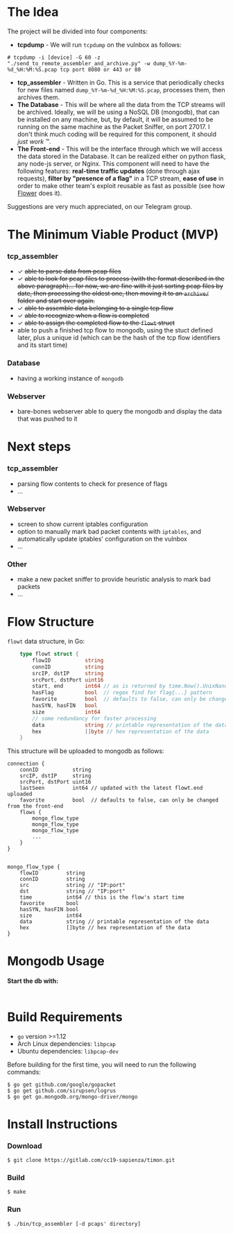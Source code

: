 # The Idea

The project will be divided into four components:

* **tcpdump** - We will run `tcpdump` on the vulnbox as follows:
```
# tcpdump -i [device] -G 60 -z "./send_to_remote_assembler_and_archive.py" -w dump_%Y-%m-%d_%H:%M:%S.pcap tcp port 8080 or 443 or 80
```
* **tcp_assembler** - Written in Go. This is a service that periodically checks for new files named `dump_%Y-%m-%d_%H:%M:%S.pcap`, processes them, then archives them.
* **The Database** - This will be where all the data from the TCP streams will be archived. Ideally, we will be using a NoSQL DB (mongodb), that can be installed on any machine, but, by default, it will be assumed to be running on the same machine as the Packet Sniffer, on port 27017. I don't think much coding will be required for this component, it should *just work* ™.
* **The Front-end** - This will be the interface through which we will access the data stored in the Database. It can be realized either on python flask, any node-js server, or Nginx. This component will need to have the following features: **real-time traffic updates** (done through ajax requests), **filter by "presence of a flag"** in a TCP stream, **ease of use** in order to make other team's exploit reusable as fast as possible (see how [Flower](https://github.com/secgroup/flower) does it).

Suggestions are very much appreciated, on our Telegram group.

# The Minimum Viable Product (MVP)

### tcp_assembler
* ✓ ~~able to parse data from pcap files~~
* ✓ ~~able to look for pcap files to process (with the format described in the above paragraph)... for now, we are fine with it just sorting pcap files by date, then processing the oldest one, then moving it to an `archive/` folder and start over again.~~
* ✓ ~~able to assemble data belonging to a single tcp flow~~
* ✓ ~~able to recognize when a flow is completed~~
* ✓ ~~able to assign the completed flow to the `flowt` struct~~
* able to push a finished tcp flow to mongodb, using the stuct defined later, plus a unique id (which can be the hash of the tcp flow identifiers and its start time)

### Database
* having a working instance of `mongodb`

### Webserver
* bare-bones webserver able to query the mongodb and display the data that was pushed to it

# Next steps

### tcp_assembler
* parsing flow contents to check for presence of flags
* ... 

### Webserver
* screen to show current iptables configuration
* option to manually mark bad packet contents with `iptables`, and automatically update iptables' configuration on the vulnbox
* ...


### Other
* make a new packet sniffer to provide heuristic analysis to mark bad packets
* ...

# Flow Structure
`flowt` data structure, in Go:
```go
    type flowt struct {
        flowID           string
        connID           string
        srcIP, dstIP     string
        srcPort, dstPort uint16
        start, end       int64 // as is returned by time.Now().UnixNano()
        hasFlag          bool  // regex find for flag{...} pattern
        favorite         bool  // defaults to false, can only be changed from the front-end
        hasSYN, hasFIN   bool
        size             int64
        // some redundancy for faster processing
        data             string // printable representation of the data
        hex              []byte // hex representation of the data
    }
```

This structure will be uploaded to mongodb as follows:
```
connection {
    connID           string
    srcIP, dstIP     string
    srcPort, dstPort uint16
    lastSeen         int64 // updated with the latest flowt.end uploaded
    favorite         bool  // defaults to false, can only be changed from the front-end
    flows {
        mongo_flow_type
        mongo_flow_type
        mongo_flow_type
        ...
    }
}


mongo_flow_type {
    flowID         string
    connID         string
    src            string // "IP:port"
    dst            string // "IP:port"
    time           int64 // this is the flow's start time
    favorite       bool
    hasSYN, hasFIN bool
    size           int64
    data           string // printable representation of the data
    hex            []byte // hex representation of the data
}
```
# Mongodb Usage

#### Start the db with:
```

```

# Build Requirements

* `go` version >=1.12
* Arch Linux dependencies: `libpcap`
* Ubuntu dependencies: `libpcap-dev`

Before building for the first time, you will need to run the following commands:

```pseudocode
$ go get github.com/google/gopacket
$ go get github.com/sirupsen/logrus
$ go get go.mongodb.org/mongo-driver/mongo
```

# Install Instructions

### Download
    $ git clone https://gitlab.com/cc19-sapienza/timon.git

### Build
    $ make

### Run
    $ ./bin/tcp_assembler [-d pcaps' directory]
